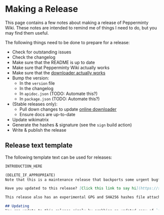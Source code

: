 # Making a Release
This page contains a few notes about making a release of Pepperminty Wiki. These notes are intended to remind me of things I need to do, but you may find them useful.

The following things need to be done to prepare for a release:

 - Check for outstanding issues
 - Check the changelog
 - Make sure that the README is up to date
 - Make sure that Pepperminty Wiki actually works
 - Make sure that the [downloader actually works](https://github.com/sbrl/Pepperminty-Wiki/releases/tag/v0.19.1-hotfix1)
 - Bump the version:
	 - In the `version` file
	 - In the changelog
	 - In `apidoc.json` (TODO: Automate this?)
     - In `package.json` (TODO: Automate this?)
 - (Stable releases only):
     - Pull down changes to update [online downloader](https://starbeamrainbowlabs.com/labs/peppermint/download.php)
     - Ensure docs are up-to-date
 - Update wikimatrix
 - Generate the hashes & signature (see the `sign` build action)
 - Write & publish the release

## Release text template
The following template text can be used for releases:

```markdown
INTRODUCTION_HERE

(DELETE_IF_APPROPRIATE)
Note that this is a maintenance release that backports some urgent bugfixes to LATEST_STABLE_VERSION. Current development efforts are focused on NEXT_VERSION. The work-in-progress changelog for NEXT_VERSION can be found [here](https://github.com/sbrl/Pepperminty-Wiki/blob/master/Changelog.md).

Have you updated to this release? [Click this link to say hi](https://starbeamrainbowlabs.com/blog/viewtracker.php?action=record&format=text&post-id=pepperminty-wiki/PEPPERMINTY_WIKI_VERSION)!

This release also has an experimental GPG and SHA256 hashes file attached. My GPG key is `C2F7843F9ADF9FEE264ACB9CC1C6C0BB001E1725` - please [open an issue](https://github.com/sbrl/Pepperminty-Wiki/issues/) if you encounter any issues :slightly_smiling_face:

## Updating
You can update to this release simply by grabbing an updated copy of `index.php` and replacing the version in your current wiki (don't forget to take backups! I make every effort to squash as many bugs as possible, but you can never be too certain). You can get an updated copy of `index.php` in a number of ways:

 - By downloading the `index.php` file attached to this release
 - Using the [online downloader](https://starbeamrainbowlabs.com/labs/peppermint/download.php) (always has the latest stable version)
 - Using the online downloader offline
 - Building your own from source

For more information on the last 2 methods, please see [the documentation](https://starbeamrainbowlabs.com/labs/peppermint/__nightdocs/05-Getting-A-Copy.html) for more information.

## Since VERSION_NUMBER_HERE
FULL_CHANGELOG_HERE
```
